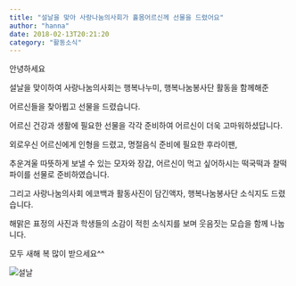 ```yaml
---
title: "설날을 맞아 사랑나눔의사회가 홀몸어르신께 선물을 드렸어요"
author: "hanna"
date: 2018-02-13T20:21:20
category: "활동소식"
---
```


안녕하세요

설날을 맞이하여 사랑나눔의사회는 행복나누미, 행복나눔봉사단 활동을 함께해준

어르신들을 찾아뵙고 선물을 드렸습니다.

어르신 건강과 생활에 필요한 선물을 각각 준비하여 어르신이 더욱 고마워하셨답니다.

외로우신 어르신에게 인형을 드렸고, 명절음식 준비에 필요한 후라이팬,

추운겨울 따뜻하게 보낼 수 있는 모자와 장갑, 어르신이 먹고 싶어하시는 떡국떡과 찰떡파이를 선물로 준비하였습니다.

그리고 사랑나눔의사회 에코백과 활동사진이 담긴액자, 행복나눔봉사단 소식지도 드렸습니다.

해맑은 표정의 사진과 학생들의 소감이 적힌 소식지를 보며 웃음짓는 모습을 함께 나눕니다.

모두 새해 복 많이 받으세요^^

![설날](/files/attach/images/2318/802/033/86b108443ce67fbd408aab67ea44a46c.jpg)
